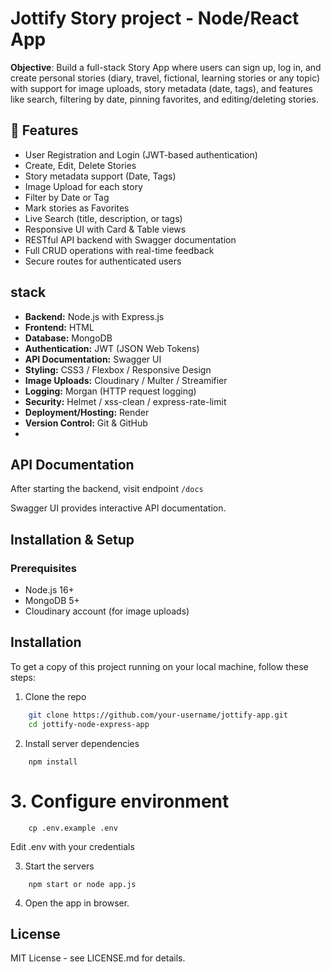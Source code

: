 #  Jottify Story project - Node/React App

**Objective**: Build a full-stack Story App where users can sign up, log in, and create personal stories (diary, travel, fictional, learning stories or any topic) with support for image uploads, story metadata (date, tags), and features like search, filtering by date, pinning favorites, and editing/deleting stories.

## 🚀 Features

- User Registration and Login (JWT-based authentication)
- Create, Edit, Delete Stories
- Story metadata support (Date, Tags)
- Image Upload for each story
- Filter by Date or Tag
- Mark stories as Favorites
- Live Search (title, description, or tags)
- Responsive UI with Card & Table views
- RESTful API backend with Swagger documentation
- Full CRUD operations with real-time feedback
- Secure routes for authenticated users

## stack
- **Backend:** Node.js with Express.js
- **Frontend:** HTML
- **Database:** MongoDB 
- **Authentication:** JWT (JSON Web Tokens)
- **API Documentation:** Swagger UI
- **Styling:** CSS3 / Flexbox / Responsive Design
- **Image Uploads:** Cloudinary / Multer / Streamifier 
- **Logging:** Morgan (HTTP request logging)
- **Security:** Helmet / xss-clean / express-rate-limit
- **Deployment/Hosting:** Render
- **Version Control:** Git & GitHub
- 
## API Documentation
After starting the backend, visit endpoint `/docs`

Swagger UI provides interactive API documentation.

## Installation & Setup

### Prerequisites
- Node.js 16+
- MongoDB 5+
- Cloudinary account (for image uploads)

## Installation
To get a copy of this project running on your local machine, follow these steps:

1. Clone the repo

```bash
    git clone https://github.com/your-username/jottify-app.git
    cd jottify-node-express-app 
```
2. Install server dependencies
```
    npm install
```
# 3. Configure environment
```
    cp .env.example .env
```

Edit .env with your credentials

3. Start the servers
```
    npm start or node app.js
```
4. Open the app in browser.

## License

MIT License - see LICENSE.md for details.

